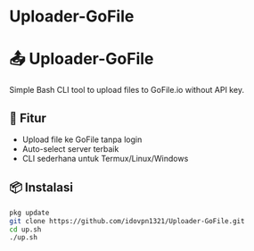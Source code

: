 # Uploader-GoFile
# 📤 Uploader-GoFile

Simple Bash CLI tool to upload files to GoFile.io without API key.

## 🚀 Fitur
- Upload file ke GoFile tanpa login
- Auto-select server terbaik
- CLI sederhana untuk Termux/Linux/Windows

## 📦 Instalasi
```bash
pkg update
git clone https://github.com/idovpn1321/Uploader-GoFile.git
cd up.sh
./up.sh

